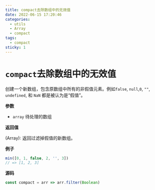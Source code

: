 ```yaml
---
title: compact去除数组中的无效值
date: 2022-06-15 17:20:46
categories: 
  - utils
  - Array
  - compact
tags: 
  - compact
sticky: 1
---
```

# `compact`去除数组中的无效值

创建一个新数组，包含原数组中所有的非假值元素。例如`false`, `null`,`0`, `""`, `undefined`, 和 `NaN` 都是被认为是“假值”。

**参数**

- `array` 待处理的数组

**返回值**

(Array): 返回过滤掉假值的新数组。

**例子**

```js
min([0, 1, false, 2, '', 3])
// => [1, 2, 3]
```

**源码**

```js
const compact = arr => arr.filter(Boolean)
```
